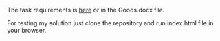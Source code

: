 The task requirements is <a href="https://docs.google.com/document/d/176KJjpd2aHX50QAVZcJJilVIPX9A7i0_mTYGBosy1i0/edit">here</a> or in the Goods.docx file.

For testing my solution just clone the repository and run index.html file in your browser.
